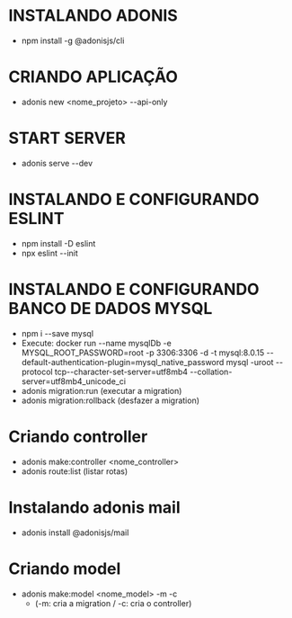 # INSTALANDO ADONIS

- npm install -g @adonisjs/cli

# CRIANDO APLICAÇÃO

- adonis new <nome_projeto> --api-only

# START SERVER

- adonis serve --dev

# INSTALANDO E CONFIGURANDO ESLINT

- npm install -D eslint
- npx eslint --init

# INSTALANDO E CONFIGURANDO BANCO DE DADOS MYSQL

- npm i --save mysql
- Execute:
  docker run --name mysqlDb -e MYSQL_ROOT_PASSWORD=root -p 3306:3306 -d -t mysql:8.0.15 --default-authentication-plugin=mysql_native_password
  mysql -uroot --protocol tcp--character-set-server=utf8mb4 --collation-server=utf8mb4_unicode_ci
- adonis migration:run (executar a migration)
- adonis migration:rollback (desfazer a migration)

# Criando controller

- adonis make:controller <nome_controller>
- adonis route:list (listar rotas)

# Instalando adonis mail

- adonis install @adonisjs/mail

# Criando model

- adonis make:model <nome_model> -m -c
  - (-m: cria a migration / -c: cria o controller)
